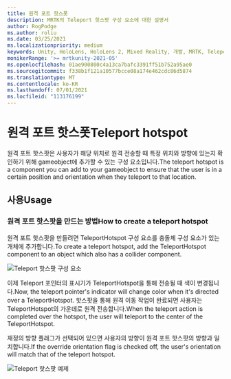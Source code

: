 ```yaml
---
title: 원격 포트 핫스폿
description: MRTK의 Teleport 핫스팟 구성 요소에 대한 설명서
author: RogPodge
ms.author: roliu
ms.date: 03/25/2021
ms.localizationpriority: medium
keywords: Unity, HoloLens, HoloLens 2, Mixed Reality, 개발, MRTK, Teleport 시스템, Teleport 핫스팟
monikerRange: '>= mrtkunity-2021-05'
ms.openlocfilehash: 01ae900800c4a13ca7bafc3391ff51b752a95ae0
ms.sourcegitcommit: f338b1f121a10577bcce08a174e462cdc86d5874
ms.translationtype: MT
ms.contentlocale: ko-KR
ms.lasthandoff: 07/01/2021
ms.locfileid: "113176199"
---
```

# <a name="teleport-hotspot"></a><span data-ttu-id="55e03-104">원격 포트 핫스폿</span><span class="sxs-lookup"><span data-stu-id="55e03-104">Teleport hotspot</span></span>

<span data-ttu-id="55e03-105">원격 포트 핫스팟은 사용자가 해당 위치로 원격 전송할 때 특정 위치와 방향에 있는지 확인하기 위해 gameobject에 추가할 수 있는 구성 요소입니다.</span><span class="sxs-lookup"><span data-stu-id="55e03-105">The teleport hotspot is a component you can add to your gameobject to ensure that the user is in a certain position and orientation when they teleport to that location.</span></span>

## <a name="usage"></a><span data-ttu-id="55e03-106">사용</span><span class="sxs-lookup"><span data-stu-id="55e03-106">Usage</span></span>

### <a name="how-to-create-a-teleport-hotspot"></a><span data-ttu-id="55e03-107">원격 포트 핫스팟을 만드는 방법</span><span class="sxs-lookup"><span data-stu-id="55e03-107">How to create a teleport hotspot</span></span>

<span data-ttu-id="55e03-108">원격 포트 핫스팟을 만들려면 TeleportHotspot 구성 요소를 충돌체 구성 요소가 있는 개체에 추가합니다.</span><span class="sxs-lookup"><span data-stu-id="55e03-108">To create a teleport hotspot, add the TeleportHotspot component to an object which also has a collider component.</span></span> 

![Teleport 핫스팟 구성 요소](../images/teleport/TeleportHotspotComponent.png)

<span data-ttu-id="55e03-110">이제 Teleport 포인터의 표시기가 TeleportHotspot을 통해 전송될 때 색이 변경됩니다.</span><span class="sxs-lookup"><span data-stu-id="55e03-110">Now, the teleport pointer's indicator will change color when it's directed over a TeleportHotspot.</span></span> <span data-ttu-id="55e03-111">핫스팟을 통해 원격 이동 작업이 완료되면 사용자는 TeleportHotspot의 가운데로 원격 전송합니다.</span><span class="sxs-lookup"><span data-stu-id="55e03-111">When the teleport action is completed over the hotspot, the user will teleport to the center of the TeleportHotspot.</span></span>

<span data-ttu-id="55e03-112">재정의 방향 플래그가 선택되어 있으면 사용자의 방향이 원격 포트 핫스팟의 방향과 일치합니다.</span><span class="sxs-lookup"><span data-stu-id="55e03-112">If the override orientation flag is checked off, the user's orientation will match that of the teleport hotspot.</span></span>

![Teleport 핫스팟 예제](../images/teleport/TeleportHotspotExample.gif)
